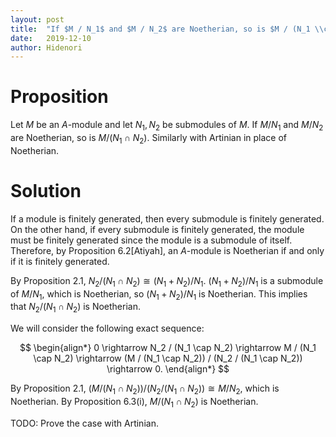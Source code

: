 ```yaml
---
layout: post
title:  "If $M / N_1$ and $M / N_2$ are Noetherian, so is $M / (N_1 \\cap N_2)$(WIP)"
date:   2019-12-10
author: Hidenori
---
```


# Proposition
Let $M$ be an $A$-module and let $N_1, N_2$ be submodules of $M$.
If $M / N_1$ and $M / N_2$ are Noetherian, so is $M / (N_1 \cap N_2)$.
Similarly with Artinian in place of Noetherian.

# Solution
If a module is finitely generated, then every submodule is finitely generated.
On the other hand, if every submodule is finitely generated, the module must be finitely generated since the module is a submodule of itself.
Therefore, by Proposition 6.2[Atiyah], an $A$-module is Noetherian if and only if it is finitely generated.

By Proposition 2.1, $N_2 / (N_1 \cap N_2) \cong (N_1 + N_2) / N_1$.
$(N_1 + N_2) / N_1$ is a submodule of $M / N_1$, which is Noetherian, so $(N_1 + N_2) / N_1$ is Noetherian.
This implies that $N_2 / (N_1 \cap N_2)$ is Noetherian.

We will consider the following exact sequence:

$$
\begin{align*}
  0 \rightarrow N_2 / (N_1 \cap N_2) \rightarrow M / (N_1 \cap N_2) \rightarrow (M / (N_1 \cap N_2)) / (N_2 / (N_1 \cap N_2)) \rightarrow 0.
\end{align*}
$$

By Proposition 2.1, $(M / (N_1 \cap N_2)) / (N_2 / (N_1 \cap N_2)) \cong M / N_2$, which is Noetherian.
By Proposition 6.3(i), $M / (N_1 \cap N_2)$ is Noetherian.

TODO: Prove the case with Artinian.
